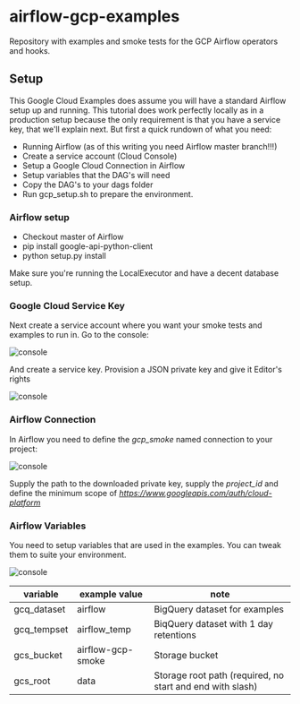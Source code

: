 # airflow-gcp-examples

Repository with examples and smoke tests for the GCP Airflow operators and hooks.

## Setup

This Google Cloud Examples does assume you will have a standard Airflow setup up and
running. This tutorial does work perfectly locally as in a production setup because
the only requirement is that you have a service key, that we'll explain next. But first
a quick rundown of what you need:

* Running Airflow (as of this writing you need Airflow master branch!!!)
* Create a service account (Cloud Console)
* Setup a Google Cloud Connection in Airflow
* Setup variables that the DAG's will need
* Copy the DAG's to your dags folder
* Run gcp_setup.sh to prepare the environment.

### Airflow setup

* Checkout master of Airflow
* pip install google-api-python-client
* python setup.py install

Make sure you're running the LocalExecutor and have a decent database setup.

### Google Cloud Service Key

Next create a service account where you want your smoke tests and examples to run in. Go
to the console:

![console](img/console_service_account.png?raw=true)

And create a service key. Provision a JSON private key and give it Editor's rights

![console](img/create_service_account.png?raw=true)

### Airflow Connection

In Airflow you need to define the *gcp_smoke* named connection to your project:

![console](img/airflow_connection.png?raw=true)

Supply the path to the downloaded private key, supply the *project_id* and define the
minimum scope of *https://www.googleapis.com/auth/cloud-platform*

### Airflow Variables

You need to setup variables that are used in the examples. You can tweak them to suite
your environment.

![console](img/airflow_variables.png?raw=true)

variable | example value | note
--- | --- | ---
gcq_dataset | airflow | BigQuery dataset for examples
gcq_tempset | airflow_temp | BiqQuery dataset with 1 day retentions
gcs_bucket | airflow-gcp-smoke | Storage bucket
gcs_root | data | Storage root path (required, no start and end with slash)

